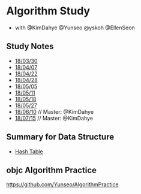 # Algorithm Study
- with @KimDahye @Yunseo @yskoh @EllenSeon

## Study Notes
- [18/03/30](180330.md)
- [18/04/07](180407.md)
- [18/04/22](180422.md)
- [18/04/28](180428.md)
- [18/05/05](180505.md)
- [18/05/11](180511.md)
- [18/05/18](180518.md)
- [18/05/27](180527.md)
- [18/06/10](180610.md) // Master: @KimDahye
- [18/07/15](180715.md) // Master: @KimDahye

## Summary for Data Structure
- [Hash Table](https://kimdahye.github.io/hash-table/)

## objc Algorithm Practice
https://github.com/Yunseo/AlgorithmPractice
